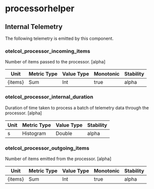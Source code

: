 [comment]: <> (Code generated by mdatagen. DO NOT EDIT.)

# processorhelper

## Internal Telemetry

The following telemetry is emitted by this component.

### otelcol_processor_incoming_items

Number of items passed to the processor. [alpha]

| Unit | Metric Type | Value Type | Monotonic | Stability |
| ---- | ----------- | ---------- | --------- | --------- |
| {items} | Sum | Int | true | alpha |

### otelcol_processor_internal_duration

Duration of time taken to process a batch of telemetry data through the processor. [alpha]

| Unit | Metric Type | Value Type | Stability |
| ---- | ----------- | ---------- | --------- |
| s | Histogram | Double | alpha |

### otelcol_processor_outgoing_items

Number of items emitted from the processor. [alpha]

| Unit | Metric Type | Value Type | Monotonic | Stability |
| ---- | ----------- | ---------- | --------- | --------- |
| {items} | Sum | Int | true | alpha |
